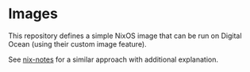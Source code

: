 # Images

This repository defines a simple NixOS image that can be run on Digital Ocean
(using their custom image feature). 

See [nix-notes](https://github.com/noteed/nix-notes) for a similar approach
with additional explanation.
